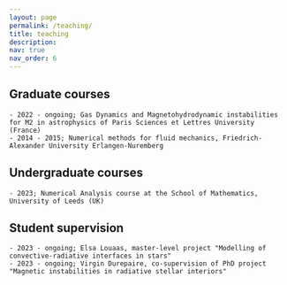 ```yaml
---
layout: page
permalink: /teaching/
title: teaching
description: 
nav: true
nav_order: 6
---
```


## Graduate courses
    - 2022 - ongoing; Gas Dynamics and Magnetohydrodynamic instabilities for M2 in astrophysics of Paris Sciences et Lettres University (France)
    - 2014 - 2015; Numerical methods for fluid mechanics, Friedrich-Alexander University Erlangen-Nuremberg

## Undergraduate courses
    - 2023; Numerical Analysis course at the School of Mathematics, University of Leeds (UK)

## Student supervision
    - 2023 - ongoing; Elsa Louaas, master-level project "Modelling of convective-radiative interfaces in stars" 
    - 2023 - ongoing; Virgin Durepaire, co-supervision of PhD project "Magnetic instabilities in radiative stellar interiors"

